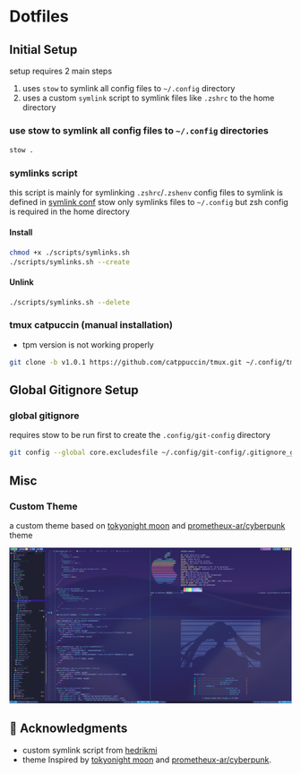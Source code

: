 # Dotfiles

## Initial Setup

setup requires 2 main steps 
1. uses `stow` to symlink all config files to `~/.config` directory  
2. uses a custom `symlink` script to symlink files like `.zshrc` to the home directory

### use stow to symlink all config files to `~/.config` directories

```bash
stow .
```

### symlinks script

this script is mainly for symlinking `.zshrc`/`.zshenv` config files to symlink is defined in [symlink conf](./symlinks_config.conf)
stow only symlinks files to `~/.config` but zsh config is required in the home directory

#### Install

```bash
chmod +x ./scripts/symlinks.sh
./scripts/symlinks.sh --create
```

#### Unlink

```bash
./scripts/symlinks.sh --delete
```

### tmux catpuccin (manual installation)
- tpm version is not working properly

```bash
git clone -b v1.0.1 https://github.com/catppuccin/tmux.git ~/.config/tmux/plugins/catppuccin/tmux
```


## Global Gitignore Setup 

### global gitignore

requires stow to be run first to create the `.config/git-config` directory

```bash
git config --global core.excludesfile ~/.config/git-config/.gitignore_global
```

## Misc

### Custom Theme

a custom theme based on [tokyonight moon](https://github.com/folke/tokyonight.nvim) and [prometheux-ar/cyberpunk](https://github.com/prometheux-ar/cyberpunk) theme

![Custom Theme](assets/theme-display.png)


## 🙏 Acknowledgments

- custom symlink script from [hedrikmi](https://github.com/hendrikmi/dotfiles/tree/main)
- theme Inspired by [tokyonight moon](https://github.com/folke/tokyonight.nvim) and [prometheux-ar/cyberpunk](https://github.com/prometheux-ar/cyberpunk).
